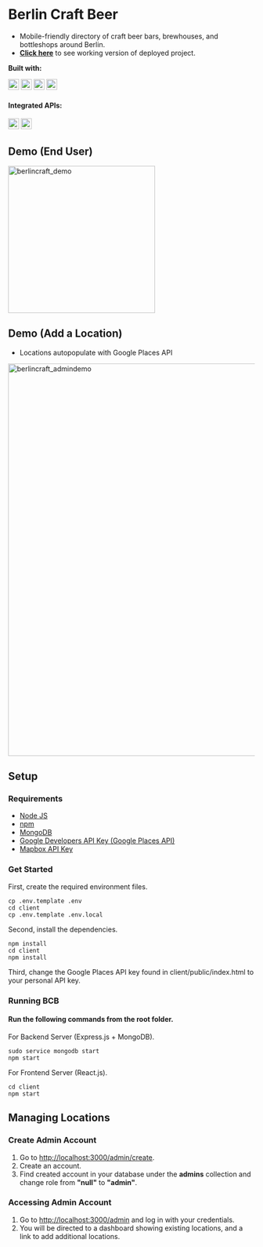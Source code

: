 # Berlin Craft Beer

* Mobile-friendly directory of craft beer bars, brewhouses, and bottleshops around Berlin.
* **[Click here](https://berlin-craft.herokuapp.com/)** to see working version of deployed project.

**Built with:**
<p>
  <img src="https://img.shields.io/badge/react-61DAFB?style=flat-square&logo=react&logoColor=white&labelColor=2C2C30" alt="react-badge" height="22"  />
  <img src="https://img.shields.io/badge/node.js-339933?style=flat-square&logo=node.js&logoColor=white&labelColor=2C2C30" alt="nodejs-badge" height="22"  />
  <img src="https://img.shields.io/badge/ex-express-000000?style=flat-square&labelColor=2C2C30" alt="express-badge" height="22"  />
  <img src="https://img.shields.io/badge/mongodb-47A248?style=flat-square&logo=mongodb&logoColor=white&labelColor=2C2C30" alt="mongodb-badge" height="22"  />
</p>

#### Integrated APIs:
<p>
  <img src="https://img.shields.io/badge/google%20places%20api-4285F4?style=flat-square&logo=google-maps&logoColor=white&labelColor=2C2C30" alt="google-badge" height="22"  />
  <img src="https://img.shields.io/badge/mapbox%20api-000000?style=flat-square&logo=mapbox&logoColor=white&labelColor=2C2C30" alt="mapbox-badge" height="22"  />
</p>



## Demo (End User)
<img src="https://res.cloudinary.com/karlkris/image/upload/v1596297702/github/berlincraft-demo_gnsmig.gif" alt="berlincraft_demo" width="300"  />

## Demo (Add a Location)
* Locations autopopulate with Google Places API
<img src="https://res.cloudinary.com/karlkris/image/upload/v1596836884/github/admin-demo_gnznfx.gif" alt="berlincraft_admindemo" width="800"  />

## Setup

### Requirements

* [Node JS](https://nodejs.org/en/)
* [npm](https://www.npmjs.com/get-npm)
* [MongoDB](https://docs.mongodb.com/manual/installation/)
* [Google Developers API Key (Google Places API)](https://developers.google.com/maps/documentation/javascript/get-api-key)
* [Mapbox API Key](https://docs.mapbox.com/api/)

### Get Started

First, create the required environment files.

```console
cp .env.template .env
cd client
cp .env.template .env.local
```

Second, install the dependencies.

```console
npm install
cd client
npm install
```

Third, change the Google Places API key found in client/public/index.html to your personal API key.

### Running BCB

#### Run the following commands from the root folder.

For Backend Server (Express.js + MongoDB).

```console
sudo service mongodb start
npm start
```

For Frontend Server (React.js).
```console
cd client
npm start
```

## Managing Locations

### Create Admin Account

1. Go to [http://localhost:3000/admin/create](http://localhost:3000/admin/create).
2. Create an account.
3. Find created account in your database under the **admins** collection and change role from **"null"** to **"admin"**.

### Accessing Admin Account

1. Go to [http://localhost:3000/admin](http://localhost:3000/admin/) and log in with your credentials.
2. You will be directed to a dashboard showing existing locations, and a link to add additional locations.
